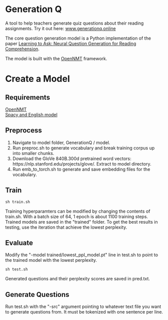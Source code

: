 # Generation Q
A tool to help teachers generate quiz questions about their reading assignments. Try it out here: www.generationq.online

The core question generation model is a Python implementation of the paper [Learning to Ask: Neural Question Generation for Reading Comprehension](https://arxiv.org/abs/1705.00106).

The model is built with the [OpenNMT](http://opennmt.net) framework.

# Create a Model

## Requirements
[OpenNMT](https://github.com/OpenNMT/OpenNMT-py)  
[Spacy and English model](https://spacy.io/usage/)

## Preprocess
<ol>
  <li>Navigate to model folder, GenerationQ / model.</li>
  <li>Run preproc.sh to generate vocabulary and break training corpus up into smaller chunks.</li>
  <li>Download the GloVe 840B.300d pretrained word vectors: https://nlp.stanford.edu/projects/glove/. Extract to model               directory.</li>
  <li>Run emb_to_torch.sh to generate and save embedding files for the vocabulary.</li>
</ol>

## Train

    sh train.sh
Training hyperparamters can be modified by changing the contents of train.sh. With a batch size of 64, 1 epoch is about 1100 training steps.  
Trained models are saved in the "trained" folder. To get the best results in testing, use the iteration that achieve the lowest perplexity.

## Evaluate
Modify the "-model trained/lowest_ppl_model.pt" line in test.sh to point to the trained model with the lowest perplexity.
    
    sh test.sh
Generated questions and their perplexity scores are saved in pred.txt.

## Generate Questions
Run test.sh with the "-src" argument pointing to whatever text file you want to generate questions from. It must be tokenized with one sentence per line.
